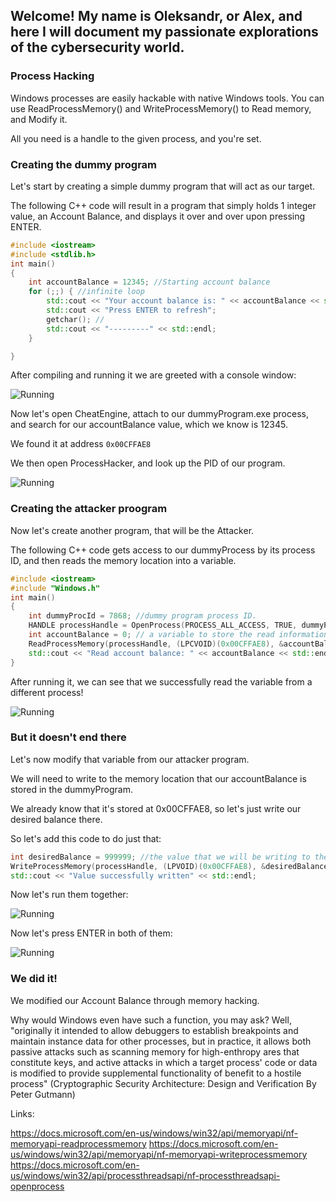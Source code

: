 ## Welcome! My name is Oleksandr, or Alex, and here I will document my passionate explorations of the cybersecurity world.

### Process Hacking

Windows processes are easily hackable with native Windows tools. You can use ReadProcessMemory() and WriteProcessMemory() to Read memory, and Modify it. 

All you need is a handle to the given process, and you're set.

### Creating the dummy program

Let's start by creating a simple dummy program that will act as our target. 

The following C++ code will result in a program that simply holds 1 integer value, an Account Balance, and displays it over and over upon pressing ENTER.

```C++
#include <iostream>
#include <stdlib.h>
int main()
{
	int accountBalance = 12345; //Starting account balance
	for (;;) { //infinite loop
		std::cout << "Your account balance is: " << accountBalance << std::endl; //display balance
		std::cout << "Press ENTER to refresh"; 
		getchar(); //
		std::cout << "---------" << std::endl;
	}

}
```
After compiling and running it we are greeted with a console window:

![Running](https://i.imgur.com/18Q3FRP.png)

Now let's open CheatEngine, attach to our dummyProgram.exe process, and search for our accountBalance value, which we know is 12345.

We found it at address ```0x00CFFAE8```

We then open ProcessHacker, and look up the PID of our program.

![Running](https://i.imgur.com/JMxteXj.png)

### Creating the attacker proogram

Now let's create another program, that will be the Attacker. 

The following C++ code gets access to our dummyProcess by its process ID, and then reads the memory location into a variable.
```C++
#include <iostream>
#include "Windows.h"
int main()
{
	int dummyProcId = 7868; //dummy program process ID.
	HANDLE processHandle = OpenProcess(PROCESS_ALL_ACCESS, TRUE, dummyProcId); //open handle with all access, including reading and writing. 
	int accountBalance = 0; // a variable to store the read information
	ReadProcessMemory(processHandle, (LPCVOID)(0x00CFFAE8), &accountBalance, sizeof(int), NULL); //read whats stored at 00CFFAE8 into accountBalance.
	std::cout << "Read account balance: " << accountBalance << std::endl; //print the result
}
```
After running it, we can see that we successfully read the variable from a different process!

![Running](https://i.imgur.com/zVgAWhQ.png)

### But it doesn't end there

Let's now modify that variable from our attacker program.

We will need to write to the memory location that our accountBalance is stored in the dummyProgram.

We already know that it's stored at 0x00CFFAE8, so let's just write our desired balance there.

So let's add this code to do just that:

```C++
int desiredBalance = 999999; //the value that we will be writing to the address
WriteProcessMemory(processHandle, (LPVOID)(0x00CFFAE8), &desiredBalance, sizeof(int), NULL); //writes to 0x00CFFAE8
std::cout << "Value successfully written" << std::endl;
```
Now let's run them together:

![Running](https://i.imgur.com/c13N4WF.png)

Now let's press ENTER in both of them:

![Running](https://i.imgur.com/lmPavSx.png)

### We did it!

We modified our Account Balance through memory hacking. 

Why would Windows even have such a function, you may ask? Well, "originally it intended to allow debuggers to establish breakpoints and maintain instance data for other processes, but in practice, it allows both passive attacks such as scanning memory for high-enthropy ares that constitute keys, and active attacks in which a target process' code or data is modified to provide supplemental functionality of benefit to a hostile process" (Cryptographic Security Architecture: Design and Verification
By Peter Gutmann)

Links:

https://docs.microsoft.com/en-us/windows/win32/api/memoryapi/nf-memoryapi-readprocessmemory
https://docs.microsoft.com/en-us/windows/win32/api/memoryapi/nf-memoryapi-writeprocessmemory
https://docs.microsoft.com/en-us/windows/win32/api/processthreadsapi/nf-processthreadsapi-openprocess



